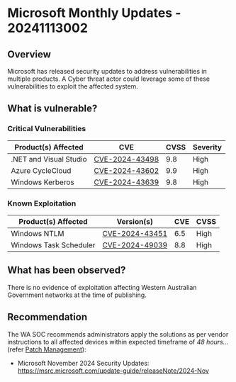 # Microsoft Monthly Updates - 20241113002

## Overview

Microsoft has released security updates to address vulnerabilities in multiple products. A Cyber threat actor could leverage some of these vulnerabilities to exploit the affected system.

## What is vulnerable?

### Critical Vulnerabilities

| Product(s) Affected    | CVE                                                               | CVSS | Severity |
| ---------------------- | ----------------------------------------------------------------- | ---- | -------- |
| .NET and Visual Studio | [CVE-2024-43498](https://nvd.nist.gov/vuln/detail/cve-2024-43498) | 9.8  | High     |
| Azure CycleCloud       | [CVE-2024-43602](https://nvd.nist.gov/vuln/detail/CVE-2024-43602) | 9.9  | High     |
| Windows Kerberos       | [CVE-2024-43639](https://nvd.nist.gov/vuln/detail/CVE-2024-43639) | 9.8  | High     |

### Known Exploitation

| Product(s) Affected    | Version(s)                                                        | CVE | CVSS |
| ---------------------- | ----------------------------------------------------------------- | --- | ---- |
| Windows NTLM           | [CVE-2024-43451](https://nvd.nist.gov/vuln/detail/CVE-2024-43451) | 6.5 | High |
| Windows Task Scheduler | [CVE-2024-49039](https://nvd.nist.gov/vuln/detail/CVE-2024-49039) | 8.8 | High |

## What has been observed?

There is no evidence of exploitation affecting Western Australian Government networks at the time of publishing.

## Recommendation

The WA SOC recommends administrators apply the solutions as per vendor instructions to all affected devices within expected timeframe of *48 hours...* (refer [Patch Management](../guidelines/patch-management.md)):

- Microsoft November 2024 Security Updates: <https://msrc.microsoft.com/update-guide/releaseNote/2024-Nov>
